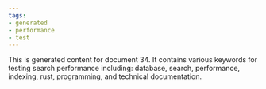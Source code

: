 ```yaml
---
tags:
- generated
- performance
- test
---
```

This is generated content for document 34. It contains various keywords for testing search performance including: database, search, performance, indexing, rust, programming, and technical documentation.
